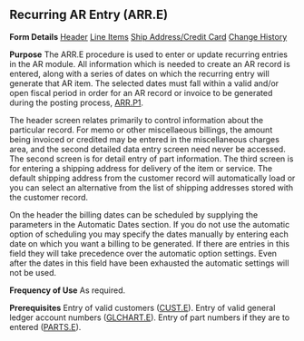 ## Recurring AR Entry (ARR.E)
<PageHeader />

**Form Details**
[Header](../ARR-E-1/README.md)
[Line Items](../ARR-E-2/README.md)
[Ship Address/Credit Card](../ARR-E-3/README.md)
[Change History](../ARR-E-4/README.md)

**Purpose**
The ARR.E procedure is used to enter or update recurring entries in the AR
module. All information which is needed to create an AR record is entered,
along with a series of dates on which the recurring entry will generate that
AR item. The selected dates must fall within a valid and/or open fiscal period
in order for an AR record or invoice to be generated during the posting
process, [ARR.P1](../ARR-P1/README.md).

The header screen relates primarily to control information about the
particular record. For memo or other miscellaeous billings, the amount being
invoiced or credited may be entered in the miscellaneous charges area, and the
second detailed data entry screen need never be accessed. The second screen is
for detail entry of part information. The third screen is for entering a
shipping address for delivery of the item or service. The default shipping
address from the customer record will automatically load or you can select an
alternative from the list of shipping addresses stored with the customer
record.

On the header the billing dates can be scheduled by supplying the parameters
in the Automatic Dates section. If you do not use the automatic option of
scheduling you may specify the dates manually by entering each date on which
you want a billing to be generated. If there are entries in this field they
will take precedence over the automatic option settings. Even after the dates
in this field have been exhausted the automatic settings will not be used.



**Frequency of Use**
As required.

**Prerequisites**
Entry of valid customers ([CUST.E](../CUST-E/README.md)). Entry of valid general ledger
account numbers ([GLCHART.E](../GLCHART-E/README.md)). Entry of part numbers if they
are to entered ([PARTS.E](../PARTS-E/README.md)).

<badge text= "Version 8.10.57 " vertical="middle" />

<PageFooter />
